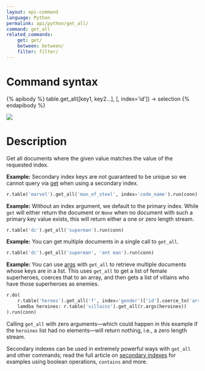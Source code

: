 ```yaml
---
layout: api-command
language: Python
permalink: api/python/get_all/
command: get_all
related_commands:
    get: get/
    between: between/
    filter: filter/
---
```


# Command syntax #

{% apibody %}
table.get_all([key1, key2...], [, index='id']) &rarr; selection
{% endapibody %}

<img src="/assets/images/docs/api_illustrations/get-all.png" class="api_command_illustration" />

# Description #

Get all documents where the given value matches the value of the requested index.

__Example:__ Secondary index keys are not guaranteed to be unique so we cannot query via [get](/api/python/get/) when using a secondary index.

```py
r.table('marvel').get_all('man_of_steel', index='code_name').run(conn)
```


__Example:__ Without an index argument, we default to the primary index. While `get` will either return the document or `None` when no document with such a primary key value exists, this will return either a one or zero length stream.

```py
r.table('dc').get_all('superman').run(conn)
```

__Example:__ You can get multiple documents in a single call to `get_all`.

```py
r.table('dc').get_all('superman', 'ant man').run(conn)
```

__Example:__ You can use [args](/api/python/args/) with `get_all` to retrieve multiple documents whose keys are in a list. This uses `get_all` to get a list of female superheroes, coerces that to an array, and then gets a list of villains who have those superheroes as enemies.

```py
r.do(
    r.table('heroes').get_all('f', index='gender')['id'].coerce_to('array'), 
    lamdba heroines: r.table('villains').get_all(r.args(heroines))
).run(conn)
```

Calling `get_all` with zero arguments&mdash;which could happen in this example if the `heroines` list had no elements&mdash;will return nothing, i.e., a zero length stream.

Secondary indexes can be used in extremely powerful ways with `get_all` and other commands; read the full article on [secondary indexes](/docs/secondary-indexes) for examples using boolean operations, `contains` and more.
